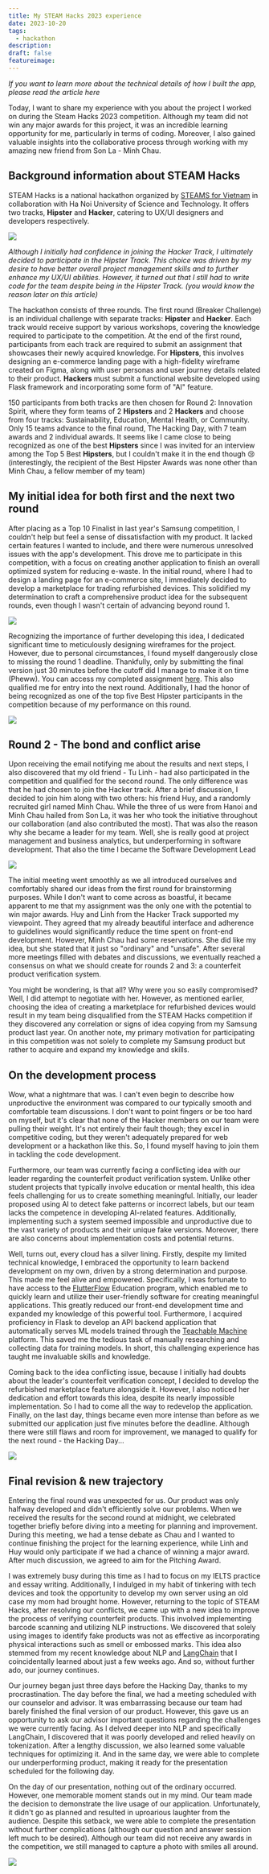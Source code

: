 ```yaml
---
title: My STEAM Hacks 2023 experience
date: 2023-10-20
tags:
  - hackathon
description: 
draft: false
featureimage:
---
```

*If you want to learn more about the technical details of how I built the app, please read the article here*



Today, I want to share my experience with you about the project I worked on during the Steam Hacks 2023 competition. Although my team did not win any major awards for this project, it was an incredible learning opportunity for me, particularly in terms of coding. Moreover, I also gained valuable insights into the collaborative process through working with my amazing new friend from Son La - Minh Chau.

## Background information about STEAM Hacks 
STEAM Hacks is a national hackathon organized by [STEAMS for Vietnam](https://steamforvietnam.org/) in collaboration with Ha Noi University of Science and Technology. It offers two tracks, **Hipster** and **Hacker**, catering to UX/UI designers and developers respectively.

![](https://i.imgur.com/s6u5jak.png)

*Although I initially had confidence in joining the Hacker Track, I ultimately decided to participate in the Hipster Track. This choice was driven by my desire to have better overall project management skills and to further enhance my UX/UI abilities. However, it turned out that I still had to write code for the team despite being in the Hipster Track. (you would know the reason later on this article)*

The hackathon consists of three rounds. The first round (Breaker Challenge) is an individual challenge with separate tracks: **Hipster** and **Hacker**. Each track would receive support by various workshops, covering the knowledge required to participate to the competition. At the end of the first round, participants from each track are required to submit an assignment that showcases their newly acquired knowledge. For **Hipsters**, this involves designing an e-commerce landing page with a high-fidelity wireframe created on Figma, along with user personas and user journey details related to their product. **Hackers** must submit a functional website developed using Flask framework and incorporating some form of "AI" feature.

150 participants from both tracks are then chosen for Round 2: Innovation Spirit, where they form teams of 2 **Hipsters** and 2 **Hackers** and choose from four tracks: Sustainability, Education, Mental Health, or Community. Only 15 teams advance to the final round, The Hacking Day, with 7 team awards and 2 individual awards. It seems like I came close to being recognized as one of the best **Hipsters** since I was invited for an interview among the Top 5 Best **Hipsters**, but I couldn't make it in the end though 😢 (interestingly, the recipient of the Best Hipster Awards was none other than Minh Chau, a fellow member of my team)

## My initial idea for both first and the next two round
After placing as a Top 10 Finalist in last year's Samsung competition, I couldn't help but feel a sense of dissatisfaction with my product. It lacked certain features I wanted to include, and there were numerous unresolved issues with the app's development. This drove me to participate in this competition, with a focus on creating another application to finish an overall optimized system for reducing e-waste. In the initial round, where I had to design a landing page for an e-commerce site, I immediately decided to develop a marketplace for trading refurbished devices. This solidified my determination to craft a comprehensive product idea for the subsequent rounds, even though I wasn't certain of advancing beyond round 1.

![](https://i.imgur.com/DC4cze5.png)

Recognizing the importance of further developing this idea, I dedicated significant time to meticulously designing wireframes for the project. However, due to personal circumstances, I found myself dangerously close to missing the round 1 deadline. Thankfully, only by submitting the final version just 30 minutes before the cutoff did I manage to make it on time (Pheww). You can access my completed assignment [here](https://drive.google.com/file/d/17_A1r65voE-_KqU7um1DyBIPl7loKEmG/view). This also qualified me for entry into the next round. Additionally, I had the honor of being recognized as one of the top five Best Hipster participants in the competition because of my performance on this round.

![](https://i.imgur.com/rTrjPDY.jpg)

## Round 2 - The bond and conflict arise
Upon receiving the email notifying me about the results and next steps, I also discovered that my old friend - Tu Linh - had also participated in the competition and qualified for the second round. The only difference was that he had chosen to join the Hacker track. After a brief discussion, I decided to join him along with two others: his friend Huy, and a randomly recruited girl named Minh Chau. While the three of us were from Hanoi and Minh Chau hailed from Son La, it was her who took the initiative throughout our collaboration (and also contributed the most). That was also the reason why she became a leader for my team. Well, she is really good at project management and business analytics, but underperforming in software development. That also the time I became the Software Development Lead 

![](https://i.imgur.com/u8s4Tp3.jpg)

The initial meeting went smoothly as we all introduced ourselves and comfortably shared our ideas from the first round for brainstorming purposes. While I don't want to come across as boastful, it became apparent to me that my assignment was the only one with the potential to win major awards. Huy and Linh from the Hacker Track supported my viewpoint. They agreed that my already beautiful interface and adherence to guidelines would significantly reduce the time spent on front-end development. However, Minh Chau had some reservations. She did like my idea, but she stated that it just so "ordinary" and "unsafe". After several more meetings filled with debates and discussions, we eventually reached a consensus on what we should create for rounds 2 and 3: a counterfeit product verification system.

You might be wondering, is that all? Why were you so easily compromised? Well, I did attempt to negotiate with her. However, as mentioned earlier, choosing the idea of creating a marketplace for refurbished devices would result in my team being disqualified from the STEAM Hacks competition if they discovered any correlation or signs of idea copying from my Samsung product last year. On another note, my primary motivation for participating in this competition was not solely to complete my Samsung product but rather to acquire and expand my knowledge and skills.

## On the development process
Wow, what a nightmare that was. I can't even begin to describe how unproductive the environment was compared to our typically smooth and comfortable team discussions. I don't want to point fingers or be too hard on myself, but it's clear that none of the Hacker members on our team were pulling their weight. It's not entirely their fault though; they excel in competitive coding, but they weren't adequately prepared for web development or a hackathon like this. So, I found myself having to join them in tackling the code development.

Furthermore, our team was currently facing a conflicting idea with our leader regarding the counterfeit product verification system. Unlike other student projects that typically involve education or mental health, this idea feels challenging for us to create something meaningful. Initially, our leader proposed using AI to detect fake patterns or incorrect labels, but our team lacks the competence in developing AI-related features. Additionally, implementing such a system seemed impossible and unproductive due to the vast variety of products and their unique fake versions. Moreover, there are also concerns about implementation costs and potential returns.

Well, turns out, every cloud has a silver lining. Firstly, despite my limited technical knowledge, I embraced the opportunity to learn backend development on my own, driven by a strong determination and purpose. This made me feel alive and empowered. Specifically, I was fortunate to have access to the [FlutterFlow](https://flutterflow.io/) Education program, which enabled me to quickly learn and utilize their user-friendly software for creating meaningful applications. This greatly reduced our front-end development time and expanded my knowledge of this powerful tool. Furthermore, I acquired proficiency in Flask to develop an API backend application that automatically serves ML models trained through the [Teachable Machine](https://teachablemachine.withgoogle.com/) platform. This saved me the tedious task of manually researching and collecting data for training models. In short, this challenging experience has taught me invaluable skills and knowledge.

Coming back to the idea conflicting issue, because I initially had doubts about the leader's counterfeit verification concept, I decided to develop the refurbished marketplace feature alongside it. However, I also noticed her dedication and effort towards this idea, despite its nearly impossible implementation. So I had to come all the way to redevelop the application. Finally, on the last day, things became even more intense than before as we submitted our application just five minutes before the deadline. Although there were still flaws and room for improvement, we managed to qualify for the next round - the Hacking Day...

![](https://i.imgur.com/j8VNQZP.png)

## Final revision & new trajectory
Entering the final round was unexpected for us. Our product was only halfway developed and didn't efficiently solve our problems. When we received the results for the second round at midnight, we celebrated together briefly before diving into a meeting for planning and improvement. During this meeting, we had a tense debate as Chau and I wanted to continue finishing the project for the learning experience, while Linh and Huy would only participate if we had a chance of winning a major award. After much discussion, we agreed to aim for the Pitching Award.

I was extremely busy during this time as I had to focus on my IELTS practice and essay writing. Additionally, I indulged in my habit of tinkering with tech devices and took the opportunity to develop my own server using an old case my mom had brought home. However, returning to the topic of STEAM Hacks, after resolving our conflicts, we came up with a new idea to improve the process of verifying counterfeit products. This involved implementing barcode scanning and utilizing NLP instructions. We discovered that solely using images to identify fake products was not as effective as incorporating physical interactions such as smell or embossed marks. This idea also stemmed from my recent knowledge about NLP and [LangChain](https://www.langchain.com/) that I coincidentally learned about just a few weeks ago. And so, without further ado, our journey continues.

Our journey began just three days before the Hacking Day, thanks to my procrastination. The day before the final, we had a meeting scheduled with our counselor and advisor. It was embarrassing because our team had barely finished the final version of our product. However, this gave us an opportunity to ask our advisor important questions regarding the challenges we were currently facing. As I delved deeper into NLP and specifically LangChain, I discovered that it was poorly developed and relied heavily on tokenization. After a lengthy discussion, we also learned some valuable techniques for optimizing it. And in the same day, we were able to complete our underperforming product, making it ready for the presentation scheduled for the following day.

On the day of our presentation, nothing out of the ordinary occurred. However, one memorable moment stands out in my mind. Our team made the decision to demonstrate the live usage of our application. Unfortunately, it didn't go as planned and resulted in uproarious laughter from the audience. Despite this setback, we were able to complete the presentation without further complications (although our question and answer session left much to be desired). Although our team did not receive any awards in the competition, we still managed to capture a photo with smiles all around.

![](https://i.imgur.com/E17gMsG.jpg)
